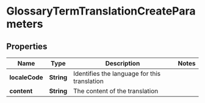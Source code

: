 

# GlossaryTermTranslationCreateParameters

## Properties

Name | Type | Description | Notes
------------ | ------------- | ------------- | -------------
**localeCode** | **String** | Identifies the language for this translation | 
**content** | **String** | The content of the translation | 




